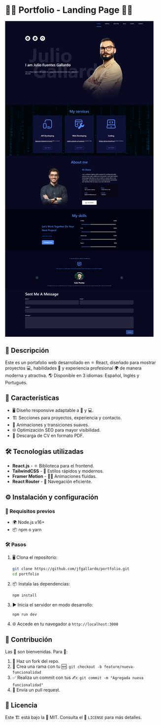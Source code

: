 # 💼🚀 Portfolio - Landing Page 🎨✨

![Portfolio Preview](https://github.com/jfgallardo/portfolio/blob/main/public/capture.png)

## 📌 Descripción

Este es un portafolio web desarrollado en ⚛️ React, diseñado para mostrar proyectos 💻, habilidades 🔧 y experiencia profesional 🌍 de manera moderna y atractiva.
🌎 Disponible en 3 idiomas: Español, Inglés y Portugués.

## 🚀 Características

- 🖥️ Diseño responsive adaptable a 📱 y 💻.
- 🏗️ Secciones para proyectos, experiencia y contacto.
- 🎨 Animaciones y transiciones suaves.
- 🌐 Optimización SEO para mayor visibilidad.
- 📂 Descarga de CV en formato PDF.

## 🛠️ Tecnologías utilizadas

- **React.js** - ⚛️ Biblioteca para el frontend.
- **TailwindCSS** - 🎨 Estilos rápidos y modernos.
- **Framer Motion** - 🏃‍♂️ Animaciones fluidas.
- **React Router** - 🔀 Navegación eficiente.

## ⚙️ Instalación y configuración

### 📝 Requisitos previos

- 🌍 Node.js v16+
- 📦 npm o yarn

### 🛠️ Pasos

1. 🖥️ Clona el repositorio:
   ```sh
   git clone https://github.com/jfgallardo/portfolio.git
   cd portfolio
   ```
2. 📦 Instala las dependencias:
   ```sh
   npm install
   ```
3. ▶️ Inicia el servidor en modo desarrollo:
   ```sh
   npm run dev
   ```
4. 🌐 Accede en tu navegador a `http://localhost:3000`

## 🤝 Contribución

Las 🙌 son bienvenidas. Para 👥:

1. 🔀 Haz un fork del repo.
2. 🎨 Crea una rama con tu 🆕: `git checkout -b feature/nueva-funcionalidad`
3. ✅ Realiza un commit con tus ✍️: `git commit -m "Agregada nueva funcionalidad"`
4. 📩 Envía un pull request.

## 📜 Licencia

Este 🏗️ está bajo la 📜 MIT. Consulta el 📄 `LICENSE` para más detalles.
